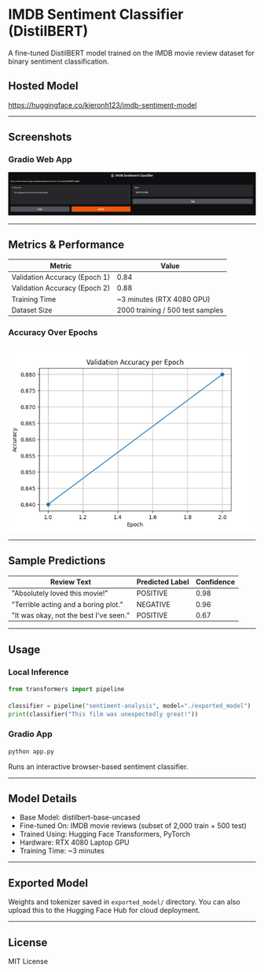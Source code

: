 # IMDB Sentiment Classifier (DistilBERT)

A fine-tuned DistilBERT model trained on the IMDB movie review dataset for binary sentiment classification.

## Hosted Model
https://huggingface.co/kieronh123/imdb-sentiment-model


---

## Screenshots

### Gradio Web App

![Gradio UI Screenshot](assets/gradio_screenshot.png)

---

## Metrics & Performance

| Metric        | Value        |
|---------------|--------------|
| Validation Accuracy (Epoch 1) | 0.84 |
| Validation Accuracy (Epoch 2) | 0.88 |
| Training Time  | ~3 minutes (RTX 4080 GPU) |
| Dataset Size   | 2000 training / 500 test samples |

### Accuracy Over Epochs

![Accuracy Plot](assets/accuracy_plot.png)

---

## Sample Predictions

| Review Text                                  | Predicted Label | Confidence |
|----------------------------------------------|------------------|------------|
| "Absolutely loved this movie!"               | POSITIVE         | 0.98       |
| "Terrible acting and a boring plot."         | NEGATIVE         | 0.96       |
| "It was okay, not the best I've seen."       | POSITIVE         | 0.67       |

---

## Usage

### Local Inference

```python
from transformers import pipeline

classifier = pipeline("sentiment-analysis", model="./exported_model")
print(classifier("This film was unexpectedly great!"))
```

### Gradio App

```bash
python app.py
```

Runs an interactive browser-based sentiment classifier.

---

## Model Details

- Base Model: distilbert-base-uncased
- Fine-tuned On: IMDB movie reviews (subset of 2,000 train + 500 test)
- Trained Using: Hugging Face Transformers, PyTorch
- Hardware: RTX 4080 Laptop GPU
- Training Time: ~3 minutes

---

## Exported Model

Weights and tokenizer saved in `exported_model/` directory. You can also upload this to the Hugging Face Hub for cloud deployment.

---

## License

MIT License
